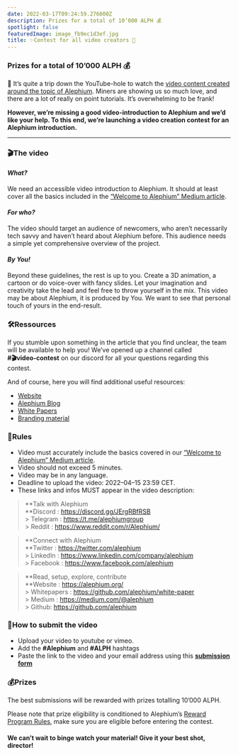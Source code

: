 ```yaml
---
date: 2022-03-17T09:24:59.276000Z
description: Prizes for a total of 10’000 ALPH 💰
spotlight: false
featuredImage: image_fb9ec1d3ef.jpg
title: ✨Contest for all video creators 🚀
---
```


### Prizes for a total of 10’000 ALPH 💰

🐰 It’s quite a trip down the YouTube-hole to watch the <a href="https://www.youtube.com/results?search_query=alephium" class="markup--anchor markup--p-anchor" data-href="https://www.youtube.com/results?search_query=alephium" rel="noopener" target="_blank">video content created around the topic of Alephium</a>. Miners are showing us so much love, and there are a lot of really on point tutorials. It’s overwhelming to be frank!

**However, we’re missing a good video-introduction to Alephium and we’d like your help. To this end, we’re launching a video creation contest for an Alephium introduction.**

---

### 🎬The video

#### _What?_

We need an accessible video introduction to Alephium. It should at least cover all the basics included in the <a href="https://medium.com/@alephium/welcome-to-alephium-alph-48dfb72aa458" class="markup--anchor markup--p-anchor" data-href="https://medium.com/@alephium/welcome-to-alephium-alph-48dfb72aa458" target="_blank">“Welcome to Alephium” Medium article</a>.

#### _For who?_

The video should target an audience of newcomers, who aren’t necessarily tech savvy and haven’t heard about Alephium before. This audience needs a simple yet comprehensive overview of the project.

#### _By You!_

Beyond these guidelines, the rest is up to you. Create a 3D animation, a cartoon or do voice-over with fancy slides. Let your imagination and creativity take the lead and feel free to throw yourself in the mix. This video may be about Alephium, it is produced by You. We want to see that personal touch of yours in the end-result.

### 🛠️Ressources

If you stumble upon something in the article that you find unclear, the team will be available to help you! We’ve opened up a channel called   
**\#🎬video-contest** on our discord for all your questions regarding this contest.

And of course, here you will find additional useful resources:

- <a href="https://alephium.org" class="markup--anchor markup--li-anchor" data-href="https://alephium.org" rel="noopener" target="_blank">Website</a>
- <a href="https://medium.com/@alephium" class="markup--anchor markup--li-anchor" data-href="https://medium.com/@alephium" target="_blank">Alephium Blog</a>
- <a href="https://github.com/alephium/white-paper" class="markup--anchor markup--li-anchor" data-href="https://github.com/alephium/white-paper" rel="noopener" target="_blank">White Papers</a>
- <a href="https://github.com/alephium/alephium-brand-guide" class="markup--anchor markup--li-anchor" data-href="https://github.com/alephium/alephium-brand-guide" rel="noopener" target="_blank">Branding material</a>

### 📝Rules

- Video must accurately include the basics covered in our <a href="https://medium.com/@alephium/welcome-to-alephium-alph-48dfb72aa458" class="markup--anchor markup--li-anchor" data-href="https://medium.com/@alephium/welcome-to-alephium-alph-48dfb72aa458" target="_blank">“Welcome to Alephium” Medium article</a>.
- Video should not exceed 5 minutes.
- Video may be in any language.
- Deadline to upload the video: 2022–04–15 23:59 CET.
- These links and infos MUST appear in the video description:

> **Talk with Alephium  
> **Discord : <a href="https://discord.gg/JErgRBfRSB" class="markup--anchor markup--blockquote-anchor" data-href="https://discord.gg/JErgRBfRSB" rel="noopener" target="_blank">https://discord.gg/JErgRBfRSB<br /> > </a>Telegram : <a href="https://t.me/alephiumgroup" class="markup--anchor markup--blockquote-anchor" data-href="https://t.me/alephiumgroup" rel="noopener" target="_blank">https://t.me/alephiumgroup<br /> > </a>Reddit : <a href="https://www.reddit.com/r/Alephium/" class="markup--anchor markup--blockquote-anchor" data-href="https://www.reddit.com/r/Alephium/" rel="noopener" target="_blank">https://www.reddit.com/r/Alephium/</a>

> **Connect with Alephium  
> **Twitter : <a href="https://twitter.com/alephium" class="markup--anchor markup--blockquote-anchor" data-href="https://twitter.com/alephium" rel="noopener" target="_blank">https://twitter.com/alephium<br /> > </a>LinkedIn : <a href="https://www.linkedin.com/company/alephium" class="markup--anchor markup--blockquote-anchor" data-href="https://www.linkedin.com/company/alephium" rel="noopener" target="_blank">https://www.linkedin.com/company/alephium<br /> > </a>Facebook : <a href="https://www.facebook.com/alephium" class="markup--anchor markup--blockquote-anchor" data-href="https://www.facebook.com/alephium" rel="noopener" target="_blank">https://www.facebook.com/alephium</a>

> **Read, setup, explore, contribute  
> **Website : <a href="https://alephium.org/" class="markup--anchor markup--blockquote-anchor" data-href="https://alephium.org/" rel="noopener" target="_blank">https://alephium.org/<br /> > </a>Whitepapers : <a href="https://github.com/alephium/white-paper" class="markup--anchor markup--blockquote-anchor" data-href="https://github.com/alephium/white-paper" rel="noopener" target="_blank">https://github.com/alephium/white-paper<br /> > </a>Medium : <a href="https://medium.com/@alephium" class="markup--anchor markup--blockquote-anchor" data-href="https://medium.com/@alephium" target="_blank">https://medium.com/@alephium<br /> > </a>Github: <a href="https://github.com/alephium" class="markup--anchor markup--blockquote-anchor" data-href="https://github.com/alephium" rel="noopener" target="_blank">https://github.com/alephium</a>

### 🎥How to submit the video

- Upload your video to youtube or vimeo.
- Add the **\#Alephium** and **\#ALPH** hashtags
- Paste the link to the video and your email address using this <a href="https://forms.gle/LeNyEbX1KL5ZoJkLA" class="markup--anchor markup--li-anchor" data-href="https://forms.gle/LeNyEbX1KL5ZoJkLA" rel="noopener" target="_blank"><strong>submission form</strong></a>

### 💰Prizes

The best submissions will be rewarded with prizes totalling 10’000 ALPH.

Please note that prize eligibility is conditioned to Alephium’s <a href="https://github.com/alephium/community/blob/master/RewardProgramRules.md" class="markup--anchor markup--p-anchor" data-href="https://github.com/alephium/community/blob/master/RewardProgramRules.md" rel="noopener" target="_blank">Reward Program Rules</a>, make sure you are eligible before entering the contest.

#### **We can’t wait to binge watch your material! Give it your best shot, director!**
